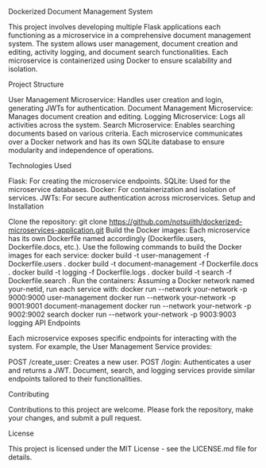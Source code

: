 Dockerized Document Management System

This project involves developing multiple Flask applications each functioning as a microservice in a comprehensive document management system. The system allows user management, document creation and editing, activity logging, and document search functionalities. Each microservice is containerized using Docker to ensure scalability and isolation.

Project Structure

User Management Microservice: Handles user creation and login, generating JWTs for authentication.
Document Management Microservice: Manages document creation and editing.
Logging Microservice: Logs all activities across the system.
Search Microservice: Enables searching documents based on various criteria.
Each microservice communicates over a Docker network and has its own SQLite database to ensure modularity and independence of operations.

Technologies Used

Flask: For creating the microservice endpoints.
SQLite: Used for the microservice databases.
Docker: For containerization and isolation of services.
JWTs: For secure authentication across microservices.
Setup and Installation

Clone the repository:
git clone https://github.com/notsujith/dockerized-microservices-application.git
Build the Docker images: Each microservice has its own Dockerfile named accordingly (Dockerfile.users, Dockerfile.docs, etc.). Use the following commands to build the Docker images for each service:
docker build -t user-management -f Dockerfile.users .
docker build -t document-management -f Dockerfile.docs .
docker build -t logging -f Dockerfile.logs .
docker build -t search -f Dockerfile.search .
Run the containers: Assuming a Docker network named your-netid, run each service with:
docker run --network your-network -p 9000:9000 user-management
docker run --network your-network -p 9001:9001 document-management
docker run --network your-network -p 9002:9002 search
docker run --network your-network -p 9003:9003 logging
API Endpoints

Each microservice exposes specific endpoints for interacting with the system. For example, the User Management Service provides:

POST /create_user: Creates a new user.
POST /login: Authenticates a user and returns a JWT.
Document, search, and logging services provide similar endpoints tailored to their functionalities.

Contributing

Contributions to this project are welcome. Please fork the repository, make your changes, and submit a pull request.

License

This project is licensed under the MIT License - see the LICENSE.md file for details.
